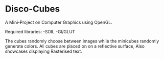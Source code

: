 # Disco-Cubes
A Mini-Project on Computer Graphics using OpenGL.

Required libraries:
-SOIL
-Gl/GLUT

The cubes randomly choose between images while the minicubes randomly generate colors.
All cubes are placed on on a reflective surface, Also showcases displaying Rasterised text.

